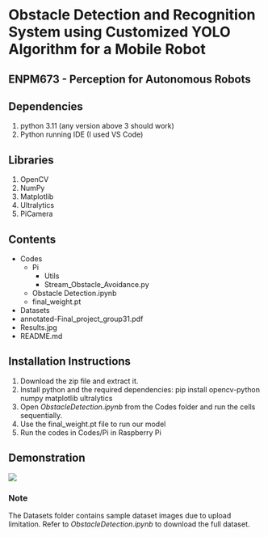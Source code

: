 # Obstacle Detection and Recognition System using Customized YOLO Algorithm for a Mobile Robot
## ENPM673 - Perception for Autonomous Robots

## Dependencies
1. python 3.11 (any version above 3 should work)
2. Python running IDE (I used VS Code)

## Libraries
1. OpenCV
2. NumPy
3. Matplotlib
4. Ultralytics
5. PiCamera

## Contents
- Codes
    - Pi
        - Utils
        - Stream_Obstacle_Avoidance.py
    - Obstacle Detection.ipynb
    - final_weight.pt
- Datasets
- annotated-Final_project_group31.pdf
- Results.jpg
- README.md

## Installation Instructions
1. Download the zip file and extract it.
2. Install python and the required dependencies: pip install opencv-python numpy matplotlib ultralytics
3. Open $Obstacle Detection.ipynb$ from the Codes folder and run the cells sequentially.
4. Use the final_weight.pt file to run our model
5. Run the codes in Codes/Pi in Raspberry Pi

## Demonstration
![](https://github.com/vishnumandala/Obstacle-Detection-and-Recognition-System-using-Customized-YOLO-Algorithm-for-a-Mobile-Robot/blob/main/Demonstration.gif)

### Note
The Datasets folder contains sample dataset images due to upload limitation. Refer to $Obstacle Detection.ipynb$ to download the full dataset.


